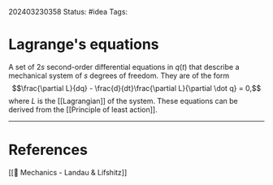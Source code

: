 202403230358
Status: #idea
Tags:

# Lagrange's equations

A set of 2*s* second-order differential equations in $q(t)$ that describe a mechanical system of *s* degrees of freedom. They are of the form
$$\frac{\partial L}{dq} - \frac{d}{dt}\frac{\partial L}{\partial \dot q} = 0,$$
where $L$ is the [[Lagrangian]] of the system. These equations can be derived from the [[Principle of least action]].


___
# References
[[📕 Mechanics - Landau & Lifshitz]]

